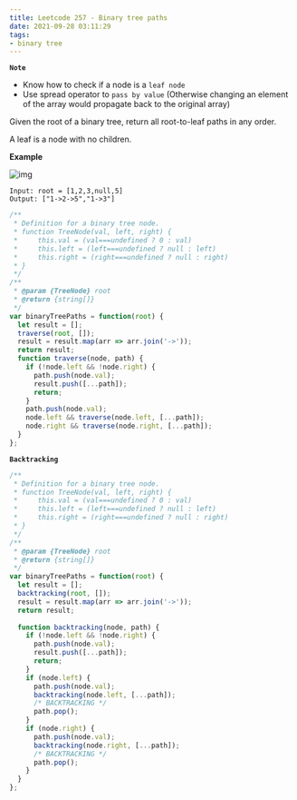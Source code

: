 ```yaml
---
title: Leetcode 257 - Binary tree paths
date: 2021-09-28 03:11:29
tags:
- binary tree
---
```

**`Note`**
- Know how to check if a node is a `leaf node`
- Use spread operator to `pass by value` (Otherwise changing an element of the array would propagate back to the original array)

Given the root of a binary tree, return all root-to-leaf paths in any order.

A leaf is a node with no children.

**Example**

![img](https://assets.leetcode.com/uploads/2021/03/12/paths-tree.jpg)
```
Input: root = [1,2,3,null,5]
Output: ["1->2->5","1->3"]
```

```javascript
/**
 * Definition for a binary tree node.
 * function TreeNode(val, left, right) {
 *     this.val = (val===undefined ? 0 : val)
 *     this.left = (left===undefined ? null : left)
 *     this.right = (right===undefined ? null : right)
 * }
 */
/**
 * @param {TreeNode} root
 * @return {string[]}
 */
var binaryTreePaths = function(root) {
  let result = [];
  traverse(root, []);
  result = result.map(arr => arr.join('->'));
  return result;
  function traverse(node, path) {
    if (!node.left && !node.right) {
      path.push(node.val);
      result.push([...path]);
      return;
    }
    path.push(node.val);
    node.left && traverse(node.left, [...path]);
    node.right && traverse(node.right, [...path]);
  }
};
```

**`Backtracking`**
```javascript
/**
 * Definition for a binary tree node.
 * function TreeNode(val, left, right) {
 *     this.val = (val===undefined ? 0 : val)
 *     this.left = (left===undefined ? null : left)
 *     this.right = (right===undefined ? null : right)
 * }
 */
/**
 * @param {TreeNode} root
 * @return {string[]}
 */
var binaryTreePaths = function(root) {
  let result = [];
  backtracking(root, []);
  result = result.map(arr => arr.join('->'));
  return result;
  
  function backtracking(node, path) {
    if (!node.left && !node.right) {
      path.push(node.val);
      result.push([...path]);
      return;
    }
    if (node.left) {
      path.push(node.val);
      backtracking(node.left, [...path]);
      /* BACKTRACKING */
      path.pop();
    }
    if (node.right) {
      path.push(node.val);
      backtracking(node.right, [...path]);
      /* BACKTRACKING */
      path.pop();
    }
  }
};
```